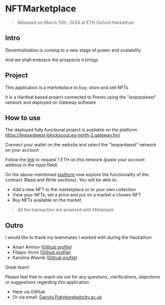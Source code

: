 # NFTMarketplace
> Released on March 10th, 2024 at ETH Oxford Hackathon

## Intro
Decentralisation is coming to a new stage of power and scalability

And we shall embrace the prospects it brings
## Project
This application is a marketplace to buy, store and sell NFTs

It is a Hardhat based project connected to Presto using the "leopardwest" network and deployed on Gateway software

## How to use
The deployed fully functional project is available on the platform: https://leopardwest-blockscout.eu-north-2.gateway.fm/ 

Connect your wallet on the website and select the "leopardwest" network on your account

Follow the [link](https://leopardwest-faucet.eu-north-2.gateway.fm/) to request 1 ETH on this network (paste your account address in the input field)

On the above-mentioned [platform](https://leopardwest-blockscout.eu-north-2.gateway.fm) now explore the functionality of the contract (Read and Write sections). You will be able to:
- Add a new NFT to the marketplace or to your own collection
- View your NFTs, set a price and put on a market a chosen NFT
- Buy NFTs available on the market

> All the transaction are powered with Metamask



## Outro

I would like to thank my teammates I worked with during the Hackathon

- Aisari Amirov ([Github profile](https://github.com/AIsari017))
- Filippo Vicini ([Github profile](https://github.com/FilippoVicini))
- Karolina Wasnik ([Github profile](https://github.com/KarolinaWasnik))

Great team!

Please feel free to reach me out for any questions, clarifications, objections or suggestions regarding this application
- Here via GitHub
- Or via email: [Danylo.Piatyhorets@city.ac.uk](mailto:Danylo.Piatyhorets@city.ac.uk)

